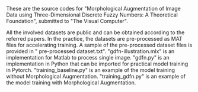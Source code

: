 These are the source codes for "Morphological Augmentation of Image Data using Three-Dimensional Discrete Fuzzy Numbers: A Theoretical Foundation", submitted to "The Visual Computer".  

All the involved datasets are public and can be obtained according to the referred papers. In the practice, the datasets are pre-processed as MAT files for accelerating training. A sample of the pre-processed dataset files is provided in " pre-processed dataset.txt".
"gdfn-illustration.mlx" is an implementation for Matlab to process single image.
"gdfn.py" is an implementation in Python that can be imported for practical model training in Pytorch.
"training_baseline.py" is an example of the model training without Morphological Augmentation.
"training_gdfn.py" is an example of the model training with Morphological Augmentation.
